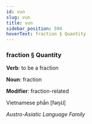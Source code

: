 ```yaml
---
id: vun
slug: vun
title: vun
sidebar_position: 594
hoverText: fraction § Quantity
---
```


### fraction § Quantity

**Verb**: to be a fraction

**Noun**: fraction

**Modifier**: fraction-related

Vietnamese phần [fəŋ˨˩]

*Austro-Asiatic Language Family*